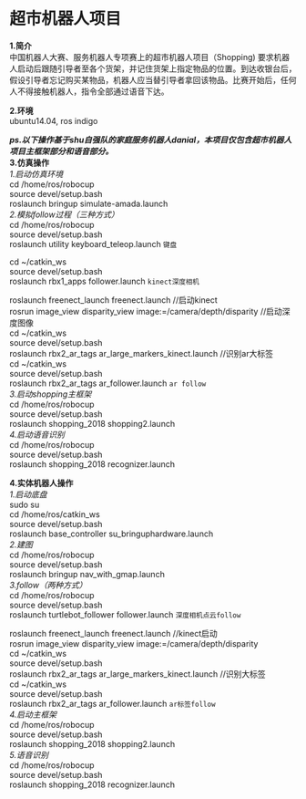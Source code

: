 #  超市机器人项目  
**1.简介**  
中国机器人大赛、服务机器人专项赛上的超市机器人项目（Shopping)
要求机器人启动后跟随引导者至各个货架，并记住货架上指定物品的位置。到达收银台后，假设引导者忘记购买某物品，机器人应当替引导者拿回该物品。比赛开始后，任何人不得接触机器人，指令全部通过语音下达。
  
**2.环境**  
ubuntu14.04, ros indigo
  
***ps.以下操作基于shu自强队的家庭服务机器人danial，本项目仅包含超市机器人项目主框架部分和语音部分。***  
**3.仿真操作**  
*1.启动仿真环境*  
cd /home/ros/robocup  
source devel/setup.bash  
roslaunch bringup simulate-amada.launch  
*2.模拟follow过程（三种方式）*  
cd /home/ros/robocup  
source devel/setup.bash  
roslaunch utility keyboard_teleop.launch `键盘`  
  
cd ~/catkin_ws  
source devel/setup.bash  
roslaunch rbx1_apps follower.launch `kinect深度相机`  
  
roslaunch freenect_launch freenect.launch  //启动kinect  
rosrun image_view disparity_view image:=/camera/depth/disparity   //启动深度图像  
cd ~/catkin_ws  
source devel/setup.bash  
roslaunch rbx2_ar_tags ar_large_markers_kinect.launch  //识别ar大标签  
cd ~/catkin_ws  
source devel/setup.bash  
roslaunch rbx2_ar_tags ar_follower.launch `ar follow`   
*3.启动shopping主框架*  
cd /home/ros/robocup  
source devel/setup.bash  
roslaunch shopping_2018 shopping2.launch  
*4.启动语音识别*  
cd /home/ros/robocup  
source devel/setup.bash  
roslaunch shopping_2018 recognizer.launch  
  
**4.实体机器人操作**  
*1.启动底盘*  
sudo su  
cd /home/ros/catkin_ws  
source devel/setup.bash  
roslaunch base_controller su_bringuphardware.launch  
*2.建图*  
cd /home/ros/robocup  
source devel/setup.bash  
roslaunch bringup nav_with_gmap.launch  
*3.follow（两种方式）*  
cd /home/ros/robocup  
source devel/setup.bash  
roslaunch turtlebot_follower follower.launch    `深度相机点云follow`  
  
roslaunch freenect_launch freenect.launch   //kinect启动  
rosrun image_view disparity_view image:=/camera/depth/disparity  
cd ~/catkin_ws  
source devel/setup.bash  
roslaunch rbx2_ar_tags ar_large_markers_kinect.launch   //识别大标签  
cd ~/catkin_ws  
source devel/setup.bash  
roslaunch rbx2_ar_tags ar_follower.launch   `ar标签follow`  
*4.启动主框架*  
cd /home/ros/robocup  
source devel/setup.bash  
roslaunch shopping_2018 shopping2.launch  
*5.语音识别*  
cd /home/ros/robocup  
source devel/setup.bash  
roslaunch shopping_2018 recognizer.launch
